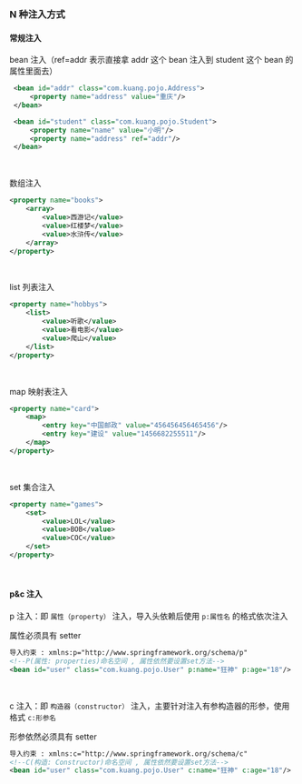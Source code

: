 ### N 种注入方式

#### 常规注入

bean 注入（ref=addr 表示直接拿 addr 这个 bean 注入到 student 这个 bean 的属性里面去）

```xml
 <bean id="addr" class="com.kuang.pojo.Address">
     <property name="address" value="重庆"/>
 </bean>

 <bean id="student" class="com.kuang.pojo.Student">
     <property name="name" value="小明"/>
     <property name="address" ref="addr"/>
 </bean>
```

<br>

数组注入

```xml
<property name="books">
    <array>
        <value>西游记</value>
        <value>红楼梦</value>
        <value>水浒传</value>
    </array>
</property>
```

<br>

list 列表注入

```xml
<property name="hobbys">
    <list>
        <value>听歌</value>
        <value>看电影</value>
        <value>爬山</value>
    </list>
</property>
```

<br>

map 映射表注入

```xml
<property name="card">
    <map>
        <entry key="中国邮政" value="456456456465456"/>
        <entry key="建设" value="1456682255511"/>
    </map>
</property>
```

<br>

set 集合注入

```xml
<property name="games">
    <set>
        <value>LOL</value>
        <value>BOB</value>
        <value>COC</value>
    </set>
</property>
```

<br>

#### p&c 注入

p 注入：即 `属性（property）` 注入，导入头依赖后使用 `p:属性名` 的格式依次注入

属性必须具有 setter

```xml
导入约束 : xmlns:p="http://www.springframework.org/schema/p"
<!--P(属性: properties)命名空间 , 属性依然要设置set方法-->
<bean id="user" class="com.kuang.pojo.User" p:name="狂神" p:age="18"/>
```

<br>

c 注入：即 `构造器（constructor）` 注入，主要针对注入有参构造器的形参，使用格式 `c:形参名`

形参依然必须具有 setter

```xml
导入约束 : xmlns:c="http://www.springframework.org/schema/c"
<!--C(构造: Constructor)命名空间 , 属性依然要设置set方法-->
<bean id="user" class="com.kuang.pojo.User" c:name="狂神" c:age="18"/>
```

<br>
